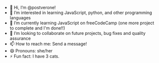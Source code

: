 - 👋 Hi, I’m @postverone!
- 👀 I’m interested in learning JavaScript, python, and other programming languages
- 🌱 I’m currently learning JavaScript on freeCodeCamp (one more project to complete and I'm done!!)
- 💞️ I’m looking to collaborate on future projects, bug fixes and quality assurance
- 📫 How to reach me: Send a message!
- 😄 Pronouns: she/her
- ⚡ Fun fact: I have 3 cats.

<!---
postverone/postverone is a ✨ special ✨ repository because its `README.md` (this file) appears on your GitHub profile.
You can click the Preview link to take a look at your changes.
--->
